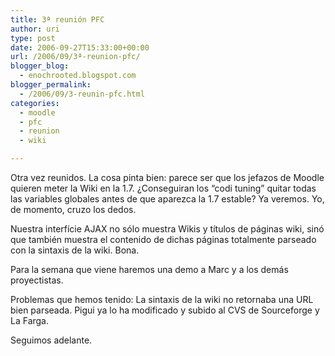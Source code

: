 ```yaml
---
title: 3ª reunión PFC
author: uri
type: post
date: 2006-09-27T15:33:00+00:00
url: /2006/09/3ª-reunion-pfc/
blogger_blog:
  - enochrooted.blogspot.com
blogger_permalink:
  - /2006/09/3-reunin-pfc.html
categories:
  - moodle
  - pfc
  - reunion
  - wiki

---
```

Otra vez reunidos. La cosa pinta bien: parece ser que los jefazos de Moodle quieren meter la Wiki en la 1.7. ¿Conseguiran los &#8220;codi tuning&#8221; quitar todas las variables globales antes de que aparezca la 1.7 estable? Ya veremos. Yo, de momento, cruzo los dedos.

Nuestra interfície AJAX no sólo muestra Wikis y títulos de páginas wiki, sinó que también muestra el contenido de dichas páginas totalmente parseado con la sintaxis de la wiki. Bona.

Para la semana que viene haremos una demo a Marc y a los demás proyectistas. 

Problemas que hemos tenido: La sintaxis de la wiki no retornaba una URL bien parseada. Pigui ya lo ha modificado y subido al CVS de Sourceforge y La Farga.

Seguimos adelante.